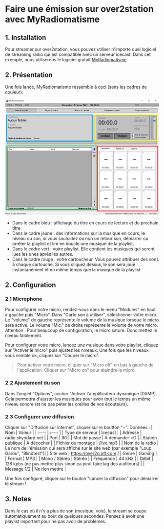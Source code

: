 # Faire une émission sur over2station avec MyRadiomatisme

## 1. Installation

Pour streamer sur over2station, vous pouvez utiliser n'importe quel logiciel de streaming radio qui est compatible avec un serveur icecast. Dans cet exemple, nous utiliserons le logiciel gratuit [MyRadiomatisme](http://www.myradiomatisme.fr/).

## 2. Présentation

Une fois lancé, MyRadiomatisme ressemble à ceci (sans les cadres de couleur):

![Demo Animation](/image/myradiomatisme.PNG)

- Dans le cadre bleu : affichage du titre en cours de lecture et du prochain titre
- Dans le cadre jaune : des informations sur la musique en cours, le niveau du son, si vous souhaitez ou non un retour son, démarrer ou arrêter la playlist et lire en boucle une musique de la playlist.
- Dans le cadre vert : votre playlist. Elle contient les musiques qui seront lues les unes après les autres.
- Dans le cadre rouge : votre cartoucheur. Vous pouvez attribuer des sons à chaque cartouche. Si vous cliquez dessus, le son sera joué instantanément et en même temps que la musique de la playlist.

## 2. Configuration

### 2.1 Microphone

Pour configurer votre micro, rendez-vous dans le menu "Modules" en haut à gauche puis "Micro".
Dans "Carte son à utiliser", sélectionner votre micro.
Le "volume" de gauche représente le volume de la musique lorsque le micro sera activé.
Le volume "Mic." de droite représente le volume de votre micro. Attention : Pour beaucoup de configuration, le micro sature. Donc mettez le niveau faiblement.

Pour configurer votre micro, lancez une musique dans votre playlist, cliquez sur "Activer le micro" puis ajustez les niveaux. Une fois que les niveaux vous semble ok, cliquez sur "Couper le micro".

> Pour activer votre micro, cliquer sur "Micro off" en bas à gauche de l'application. Cliquer sur "Micro on" pour éteindre le micro.

### 2.2 Ajustement du son

Dans l'onglet "Options", cocher "Activer l'amplificateur dynamique (DAMP). Cela permettra d'ajuster les musiques pour avoir tout le temps un même niveau sonore (et ne pas péter les oreilles de vos écouteurs).

### 2.3 Configurer une diffusion

Cliquer sur "Diffusion sur internet", cliquer sur le boutton "+". Données :
| Nom | Valeur |
| :---: | :---: |
| Type de serveur | Icecast |
| Adresse | radio.shyndard.net |
| Port | 80 |
| Mot de passe | A demander =D |
| Station publique | A décocher |
| Fichier de montage | /live.mp3 |
| Nom de la radio | Le nom de l'émission qui sera affiché sur le site web (par exemple "Loup Garou", "Blindtest")|
| Site web | https://over2craft.com |
| Genre | Gaming |
| Format | MP3 |
| Mono / Stéréo | Stéréo |
| Fréquence | 44 kHz |
| Débit | 128 kpbs (ne pas mettre plus sinon ça peut faire lag des auditeurs) |
| Message 1/2 | Ne rien mettre |

Une fois configuré, cliquer sur le bouton "Lancer la diffusion" pour démarrer le stream !

## 3. Notes

Dans le cas où il n'y a plus de son (musique, voix), le stream se coupe automatiquement au bout de quelques secondes. Pensez à avoir une playlist important pour ne pas avoir de problèmes.